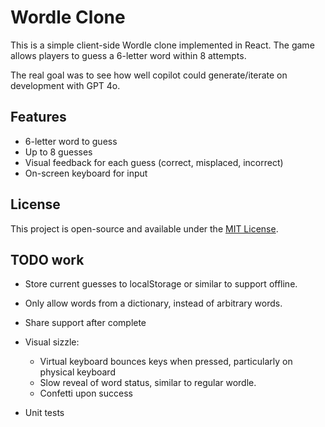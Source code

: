 # Wordle Clone

This is a simple client-side Wordle clone implemented in React. The game allows players to guess a 6-letter word within 8 attempts.

The real goal was to see how well copilot could generate/iterate on development with GPT 4o.

## Features

- 6-letter word to guess
- Up to 8 guesses
- Visual feedback for each guess (correct, misplaced, incorrect)
- On-screen keyboard for input

## License

This project is open-source and available under the [MIT License](LICENSE).

## TODO work

* Store current guesses to localStorage or similar to support offline.

* Only allow words from a dictionary, instead of arbitrary words.

* Share support after complete

* Visual sizzle:
  * Virtual keyboard bounces keys when pressed, particularly on physical keyboard
  * Slow reveal of word status, similar to regular wordle.
  * Confetti upon success

* Unit tests
